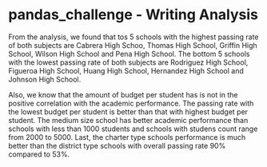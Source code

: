 # pandas_challenge - Writing Analysis
From the analysis, we found that tos 5 schools with the highest passing rate of both subjects are Cabrera High Schoo, Thomas High School, Griffin High School, Wilson High School and Pena High School.
The bottom 5 schools with the lowest passing rate of both subjects are Rodriguez High School, Figueroa High School, Huang High School, Hernandez High School and Johnson High School.

Also, we know that the amount of budget per student has is not in the positive correlation with the academic performance. The passing rate with the lowest budget per student is better than that with highest budget per student.
The medium size school has better academic performance than schools with less than 1000 students and schools with studens count range from 2000 to 5000.
Last, the charter type schools performance is much better than the district type schools with overall passing rate 90% compared to 53%.
